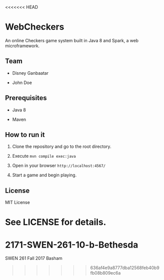<<<<<<< HEAD
# WebCheckers

An online Checkers game system built in Java 8 and Spark, a web
microframework.


## Team

- Disney Ganbaatar

- John Doe


## Prerequisites

- Java 8

- Maven


## How to run it

1. Clone the repository and go to the root directory.

2. Execute `mvn compile exec:java`

3. Open in your browser `http://localhost:4567/`

4. Start a game and begin playing.


## License

MIT License

See LICENSE for details.
=======
# 2171-SWEN-261-10-b-Bethesda
SWEN 261 Fall 2017 Basham
>>>>>>> 636af4e9a8777dba12568feb40b9fb08b809ec6a
